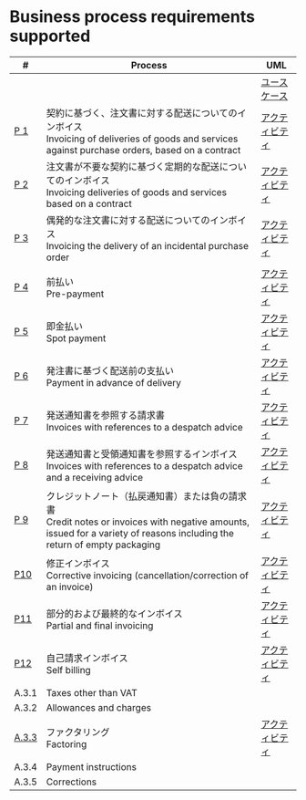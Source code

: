 # Business process requirements supported
| # | Process | UML |
| ---- | ---- | ---- |
|  |  | [ユースケース](ユースケース.png) |
| [P 1](P%201%20契約に基づく注文書に対する配送についてのインボイス) | 契約に基づく、注文書に対する配送についてのインボイス<br>Invoicing of deliveries of goods and services against purchase orders, based on a contract | [アクティビティ](P%201%20契約に基づく注文書に対する配送についてのインボイス/アクティビティ.png) |
| [P 2](P%202%20注文書が不要な契約に基づく定期的な配送についてのインボイス) | 注文書が不要な契約に基づく定期的な配送についてのインボイス<br>Invoicing deliveries of goods and services based on a contract | [アクティビティ](P%202%20注文書が不要な契約に基づく定期的な配送についてのインボイス/アクティビティ.png) |
| [P 3](P%203%20偶発的な注文書に対する配送についてのインボイス) | 偶発的な注文書に対する配送についてのインボイス<br>Invoicing the delivery of an incidental purchase order | [アクティビティ](P%203%20偶発的な注文書に対する配送についてのインボイス/アクティビティ.png) |
| [P 4](P%204%20前払い) | 前払い<br>Pre-payment | [アクティビティ](P%204%20前払い/アクティビティ.png) |
| [P 5](P%205%20即金払い) | 即金払い<br>Spot payment | [アクティビティ](P%205%20即金払い/アクティビティ.png) |
| [P 6](P%206%20発注書に基づく配送前の支払い) | 発注書に基づく配送前の支払い<br>Payment in advance of delivery | [アクティビティ](P%206%20発注書に基づく配送前の支払い/アクティビティ.png) |
| [P 7](P%207%20発送通知書を参照する請求書) | 発送通知書を参照する請求書<br>Invoices with references to a despatch advice | [アクティビティ](P%207%20発送通知書を参照する請求書/アクティビティ.png) |
| [P 8](P%208%20発送通知書と受領通知書を参照するインボイス) | 発送通知書と受領通知書を参照するインボイス<br>Invoices with references to a despatch advice and a receiving advice | [アクティビティ](P%208%20発送通知書と受領通知書を参照するインボイス/アクティビティ.png) |
| [P 9](P%209%20クレジットノート（払戻通知書）または負のインボイス) | クレジットノート（払戻通知書）または負の請求書<br>Credit notes or invoices with negative amounts, issued for a variety of reasons including the return of empty packaging | [アクティビティ](P%209%20クレジットノート（払戻通知書）または負のインボイス/アクティビティ.png) |
| [P10](P10%20修正インボイス) | 修正インボイス<br>Corrective invoicing (cancellation/correction of an invoice) | [アクティビティ](P10%20修正インボイス/アクティビティ.png) |
| [P11](P11%20部分的および最終的なインボイス) | 部分的および最終的なインボイス<br>Partial and final invoicing | [アクティビティ](P11%20部分的および最終的なインボイス/アクティビティ.png) |
| [P12](P12%20自己請求インボイス) | 自己請求インボイス<br>Self billing | [アクティビティ](P12%20自己請求インボイス/アクティビティ.png)
| A.3.1 | Taxes other than VAT | 
| A.3.2 | Allowances and charges | 
| [A.3.3](A.3.3%20ファクタリング) | ファクタリング<br>Factoring | [アクティビティ](A.3.3%20ファクタリング/アクティビティ.png)
| A.3.4 | Payment instructions | 
| A.3.5 | Corrections | 

